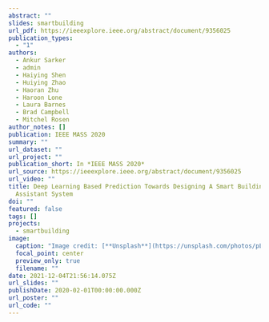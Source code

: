 ```yaml
---
abstract: ""
slides: smartbuilding
url_pdf: https://ieeexplore.ieee.org/abstract/document/9356025
publication_types:
  - "1"
authors:
  - Ankur Sarker
  - admin
  - Haiying Shen
  - Huiying Zhao
  - Haoran Zhu
  - Haroon Lone
  - Laura Barnes
  - Brad Campbell
  - Mitchel Rosen
author_notes: []
publication: IEEE MASS 2020
summary: ""
url_dataset: ""
url_project: ""
publication_short: In *IEEE MASS 2020*
url_source: https://ieeexplore.ieee.org/abstract/document/9356025
url_video: ""
title: Deep Learning Based Prediction Towards Designing A Smart Building
  Assistant System
doi: ""
featured: false
tags: []
projects:
  - smartbuilding
image:
  caption: "Image credit: [**Unsplash**](https://unsplash.com/photos/pLCdAaMFLTE)"
  focal_point: center
  preview_only: true
  filename: ""
date: 2021-12-04T21:56:14.075Z
url_slides: ""
publishDate: 2020-02-01T00:00:00.000Z
url_poster: ""
url_code: ""
---
```

